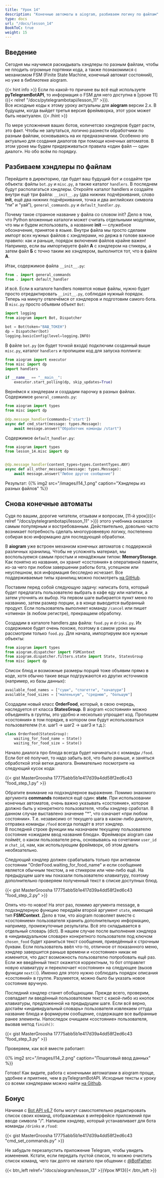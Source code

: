 ```yaml
---
title: "Урок 14"
description: "Конечные автоматы в aiogram, разбиваем логику по файлам"
type: docs
url: "/docs/lesson_14"
BookToC: true
weight: 15
---
```


## Введение

Сегодня мы научимся раскидывать хэндлеры по разным файлам, чтобы не плодить огромные портянки кода, а также познакомимся с механизмом FSM (Finite State Machine, конечный автомат состояний), но уже в библиотеке aiogram. 

{{< hint info >}}
Если по какой-то причине вы всё ещё используете **pyTelegramBotAPI**, то информация о FSM для него доступна в [уроке 11]({{< relref "/docs/pytelegrambotapi/lesson_11" >}}).  
Все исходные коды к этому уроку актуальны для **aiogram** версии 2.x. В будущем, когда выйдет третья версия фреймворка, этот урок может быть неактуален.
{{< /hint >}}

По мере усложнения ваших ботов, количетсво хэндлеров будет расти, это факт. Чтобы не запутаться, логично разнести обработчики по разным файлам, основываясь на их предназначении. Особенно это актуально для создания диалогов при помощи конечных автоматов. В этом уроке мы будем придерживаться правила «один файл — один диалог». Но обо всём по порядку.

## Разбиваем хэндлеры по файлам

Перейдите в директорию, где будет ваш будущий бот и создайте три объекта: файлы `bot.py` и `misc.py`, а также каталог `handlers`. В последнем будут располагаться хэндлеры. Откройте каталог handlers и создайте внутри ещё три файла: `__init__.py` (два нижних подчёркивания, слово **init**, ещё два нижних подчёркивания, точка и два английских символа “пи” и “уай”), `general_commands.py` и `default_handler.py`.

Почему такое странное название у файла со словом init? Дело в том, что Python вложенные каталоги может считать отдельными модулями, что мы и будем использовать, а название __init__ — служебное обозначение, принятое в языке. Внутри файла мы просто сделаем импорт всех нужных файлов с хэндлерами, но держа в голове важное правило: как и раньше, порядок включения файлов крайне важен!   Например, если вы импортируете файл **A** с хэндлером на стикеры, а затем файл **Б** с точно таким же хэндлером, выполнится тот, что в файле **А**.

Итак, содержимое файла `__init__.py`:

```python
from . import general_commands
from . import default_handler
```

И всё. Если в каталоге handlers появятся новые файлы, нужно будет просто отредактировать `__init__.py`, соблюдая нужный порядок. Теперь на минуту отвлечёмся от хэндлеров и подготовим самого бота. В `misc.py` просто объявим объект `Bot`:

```python
import logging
from aiogram import Bot, Dispatcher

bot = Bot(token="ВАШ_ТОКЕН")
dp = Dispatcher(bot)
logging.basicConfig(level=logging.INFO)
```

В файле `bot.py` (он будет точкой входа) подключим созданный выше `misc.py`, каталог `handlers` и пропишем код для запуска поллинга:

```python
from aiogram import executor
from misc import dp
import handlers

if __name__ == "__main__":
    executor.start_polling(dp, skip_updates=True)
```

Вернёмся к хэндлерам и создадим парочку в разных файлах.
Содержимое `general_commands.py`:

```python
from aiogram import types
from misc import dp

@dp.message_handler(commands=['start'])
async def cmd_start(message: types.Message):
    await message.answer("Обработчик команды /start")
```

Содержимое `default_handler.py`:

```python
from aiogram import types
from lesson_14.misc import dp


@dp.message_handler(content_types=types.ContentTypes.ANY)
async def all_other_messages(message: types.Message):
    await message.answer("Любое другое сообщение")
```

Результат:
{{% img2 src="/images/l14_1.png" caption="Хэндлеры из разных файлов" %}}

## Снова конечные автоматы

Судя по вашим, дорогие читатели, отзывам и вопросам, [11-й урок]({{< relref "/docs/pytelegrambotapi/lesson_11" >}}) этого учебника оказался самым популярным и востребованным. Действительно, довольно часто возникает потребность сделать многоуровневую логику, постепенно собирая всю информацию для последующей обработки.  

В **aiogram** уже встроен механизм конечных автоматов с поддержкой различных хранилищ. Чтобы не усложнять материал, мы воспользуемся самым простым и ненадёжным типом: **MemoryStorage**. Как понятно из названия, он хранит «состояния» в оперативной памяти, из-за чего при любом завершении работы бота, успешном или неуспешном, вся информация бесследно исчезает. Все поддерживаемые типы хранилищ можно посмотреть [на GitHub](https://github.com/aiogram/aiogram/tree/master/aiogram/contrib/fsm_storage).

Поставим перед собой следующую задачу: написать бота, который будет предлагать пользователю выбрать в кафе еду или напитки, а затем уточнять их выбор. На первом шаге выбирается пункт меню по названию, затем размер порции, а в конце выводится выбранный продукт. Если пользователь выполняет команду `/cancel` или пишет «отмена» (в любом регистре), прекращаем обработку.

Создадим в каталоге handlers два файла: `food.py` и `drinks.py`. Их содержимое будет очень похоже, поэтому в самом уроке мы рассмотрим только `food.py`. Для начала, импортируем все нужные объекты:

```python
from aiogram import types
from aiogram.dispatcher import FSMContext
from aiogram.dispatcher.filters.state import State, StatesGroup
from misc import dp
```

Список блюд и возможные размеры порций тоже объявим прямо в коде, хотя обычно такие вещи подгружаются из других источников (например, из базы данных):

```python
available_food_names = ["суши", "спагетти", "хачапури"]
available_food_sizes = ["маленькую", "среднюю", "большую"]
```

Создадим новый класс **OrderFood**, который, в свою очередь, наследуется от класса **StatesGroup**. В aiogram «состояния» можно объединять в группы, это удобно и несколько упрощает код.  Пропишем «состояния» в том порядке, в котором они будут использоваться пользователем (т.е. шаг1 -> шаг2 -> шаг3 и т.д.):

```python
class OrderFood(StatesGroup):
    waiting_for_food_name = State()
    waiting_for_food_size = State()
```

Начало диалога про блюда всегда будет начинаться с команды `/food`. Если бот её получил, то надо забыть всё, что было раньше, и заняться обработкой этой ветки диалога. Внимательно посмотрите на следующий кусок кода:

{{< gist MasterGroosha 17775abb5b1e417d39a4dd58f2ed6c43 "food_step_1.py" >}}

Обратите внимание на подхэндлерное выражение. Помимо знакомого аргумента **commands** появился ещё один: **state**. При использовании конечных автоматов, очень важно указывать «состояние», которое должно быть у конкретного пользователя, чтобы хэндлер сработал. В данном случае выставлено значение "*", что означает «при любом состоянии». Т.е. независимо от текущего шага в каком-либо диалоге, отправка команды `/food` всегда попадёт в этот хэндлер.  
В последней строке функции мы назначаем текущему пользователю состояние «ожидаем ввод названия блюда». Фреймворк aiogram сам поймёт, о каком пользователе речь, основываясь на сочетании `user_id` и `chat_id`, нам, как использующим фреймворк, об этом думать необязательно.

Следующий хэндлер должен срабатывать только при активном состоянии "OrderFood.waiting_for_food_name" и если сообщение является обычным текстом, а не стикером или чем-либо ещё. На предыдущем шаге мы показали пользователю клавиатуру, поэтому дополнительно проверяем полученный текст в списке доступных блюд.

{{< gist MasterGroosha 17775abb5b1e417d39a4dd58f2ed6c43 "food_step_2.py" >}}

Опять что-то новое! На этот раз, помимо аргумента message, в подхэндлерную функцию передаём второй аргумент `state`, имеющий тип **FSMContext**. Дело в том, что aiogram позволяет вместе с «состоянием» пользователя хранить дополнительную информацию, например, промежуточные результаты. Всё это складывается в отдельный словарь (dict). В нашем случае после выполнения хэндлера в «индивидуальном словаре» конкретного пользователя под ключом `chosen_food` будет храниться текст сообщения, приведённый к строчным буквам. Если пользователь ввёл что-то, отличное от показанного меню, хэндлер завершится раньше времени и «состояние» никак не изменится, что даст возможность пользователю попробовать ещё раз. Если же введённый текст окажется корректным, то бот отправлет новую клавиатуру и переключает «состояние» на следующее (вызов функции `next()`). Именно для этого нужно соблюдать порядок описания «состояний» в группе. Разумеется, можно было бы указать новое состояние вручную.

Последний хэндлер станет обобщающим. Прежде всего, проверим, совпадает ли введённый пользователем текст с какой-либо из кнопок клавиатуры, предложенной на предыдущем шаге. Если всё верно, достаём «индивидуальный словарь» пользователя извлекаем оттуда название блюда и формируем сообщение, содержащее все выбранные ранее элементы. Напоследок очищаем «состояние» пользователя, вызвав метод `finish()`:

{{< gist MasterGroosha 17775abb5b1e417d39a4dd58f2ed6c43 "food_step_3.py" >}}

Проверяем, как всё вместе работает:

{{% img2 src="/images/l14_2.png" caption="Пошаговый ввод данных" %}}

Готово! Как видите, работа с конечными автоматами в aiogram проще, удобнее и приятнее, чем в pyTelegramBotAPI. Исходные тексты к уроку со всеми хэндлерами можно найти [на Github](https://github.com/MasterGroosha/telegram-tutorial/tree/master/lesson_14).

## Бонус

Начиная с [Bot API v4.7](https://core.telegram.org/bots/api-changelog#march-30-2020) боты могут самостоятельно редактировать список своих команд, отображаемых в интерфейсе приложений при вводе символа "/". Напишем хэндлер, который устанавливает для бота команды `/drinks` и `/food`:

{{< gist MasterGroosha 17775abb5b1e417d39a4dd58f2ed6c43 "cmd_set_commands.py" >}}

Не забудьте перезапустить приложение Telegram, чтобы увидеть изменения. Кстати, если передать пустой список, то можно очистить список команд, чего так долго не хватало при общении с [@BotFather](https://t.me/botfather).

{{< btn_left relref="/docs/aiogram/lesson_13" >}}Урок №13{{< /btn_left >}}